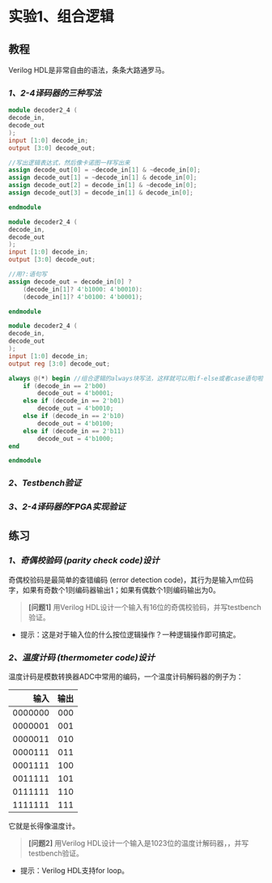# 实验1、组合逻辑

## 教程

Verilog HDL是非常自由的语法，条条大路通罗马。

### *1、2-4译码器的三种写法*
```Verilog
module decoder2_4 (
decode_in,
decode_out
);
input [1:0] decode_in;
output [3:0] decode_out;

//写出逻辑表达式，然后像卡诺图一样写出来
assign decode_out[0] = ~decode_in[1] & ~decode_in[0];
assign decode_out[1] = ~decode_in[1] & decode_in[0];
assign decode_out[2] = decode_in[1] & ~decode_in[0];
assign decode_out[3] = decode_in[1] & decode_in[0];

endmodule
```

```Verilog
module decoder2_4 (
decode_in,
decode_out
);
input [1:0] decode_in;
output [3:0] decode_out;

//用?:语句写
assign decode_out = decode_in[0] ? 
    (decode_in[1]? 4'b1000: 4'b0010):
    (decode_in[1]? 4'b0100: 4'b0001);

endmodule
```

```Verilog
module decoder2_4 (
decode_in,
decode_out
);
input [1:0] decode_in;
output reg [3:0] decode_out;

always @(*) begin //组合逻辑的always块写法，这样就可以用if-else或者case语句啦
    if (decode_in == 2'b00)
        decode_out = 4'b0001;
    else if (decode_in == 2'b01)
        decode_out = 4'b0010;
    else if (decode_in == 2'b10)
        decode_out = 4'b0100;
    else if (decode_in == 2'b11)
        decode_out = 4'b1000;
end

endmodule
```

### *2、Testbench验证*

### *3、2-4译码器的FPGA实现验证*

## 练习

### *1、奇偶校验码 (parity check code)设计*

奇偶校验码是最简单的查错编码 (error detection code)，其行为是输入m位码字，如果有奇数个1则编码器输出1；如果有偶数个1则编码输出为0。

>**[问题1]**
>用Verilog HDL设计一个输入有16位的奇偶校验码，并写testbench验证。

- 提示：这是对于输入位的什么按位逻辑操作？一种逻辑操作即可搞定。

### *2、温度计码 (thermometer code)设计*

温度计码是模数转换器ADC中常用的编码，一个温度计码解码器的例子为：

|    输入 | 输出 |
| ------: | ---: |
| 0000000 |  000 |
| 0000001 |  001 |
| 0000011 |  010 |
| 0000111 |  011 |
| 0001111 |  100 |
| 0011111 |  101 |
| 0111111 |  110 |
| 1111111 |  111 |

它就是长得像温度计。

>**[问题2]**
>用Verilog HDL设计一个输入是1023位的温度计解码器，，并写testbench验证。

- 提示：Verilog HDL支持for loop。
